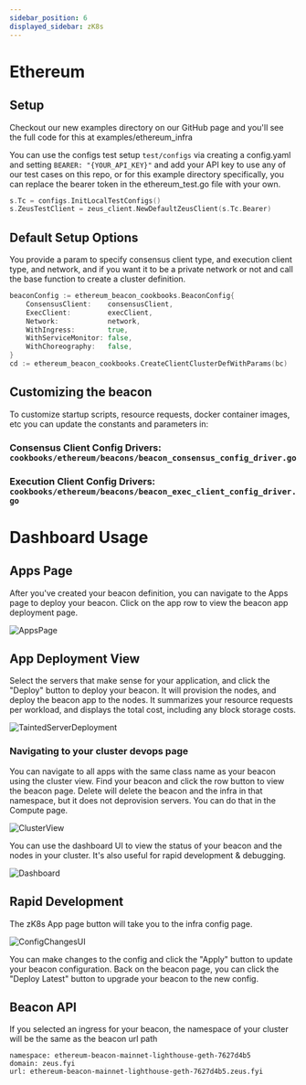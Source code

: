 ```yaml
---
sidebar_position: 6
displayed_sidebar: zK8s
---
```


# Ethereum

## Setup

Checkout our new examples directory on our GitHub page and you'll see the full code for this at examples/ethereum_infra

You can use the configs test setup `test/configs` via creating a config.yaml and setting `BEARER: "{YOUR_API_KEY}"`
and add your API key to use any of our test cases on this repo, or for this example directory specifically,
you can replace the bearer token in the ethereum_test.go file with your own.

```go
s.Tc = configs.InitLocalTestConfigs()
s.ZeusTestClient = zeus_client.NewDefaultZeusClient(s.Tc.Bearer)
```

## Default Setup Options

You provide a param to specify consensus client type, and execution client type, and network, and if
you want it to be a private network or not and call the base function to create a cluster definition.

```go
beaconConfig := ethereum_beacon_cookbooks.BeaconConfig{
    ConsensusClient:    consensusClient,
    ExecClient:         execClient,
    Network:            network,
    WithIngress:        true,
    WithServiceMonitor: false,
    WithChoreography:   false,
}
cd := ethereum_beacon_cookbooks.CreateClientClusterDefWithParams(bc)
```

## Customizing the beacon

To customize startup scripts, resource requests, docker container images, etc you can update the constants and
parameters in:

### Consensus Client Config Drivers: `cookbooks/ethereum/beacons/beacon_consensus_config_driver.go`

### Execution Client Config Drivers: `cookbooks/ethereum/beacons/beacon_exec_client_config_driver.go`

# Dashboard Usage

## Apps Page

After you've created your beacon definition, you can navigate to the Apps page to deploy your beacon. Click on the
app row to view the beacon app deployment page.

![AppsPage](https://github.com/zeus-fyi/zeus/assets/17446735/5d0066d0-9e14-4a1b-989f-35ca9f741fd3)

## App Deployment View

Select the servers that make sense for your application, and click the "Deploy" button to deploy your beacon.
It will provision the nodes, and deploy the beacon app to the nodes. It summarizes your resource requests per
workload, and displays the total cost, including any block storage costs.

![TaintedServerDeployment](https://github.com/zeus-fyi/zeus/assets/17446735/dc968bcf-c124-4df0-908e-bc0358b51ddc)

### Navigating to your cluster devops page

You can navigate to all apps with the same class name as your beacon using the cluster view. Find your beacon and click
the row button to view the beacon page. Delete will delete the beacon and the infra in that namespace,
but it does not deprovision servers. You can do that in the Compute page.

![ClusterView](https://github.com/zeus-fyi/zeus/assets/17446735/569f0daa-04dd-457b-a32f-ed57351d1f7b)

You can use the dashboard UI to view the status of your beacon and the nodes in your cluster. It's also useful for
rapid development & debugging.

![Dashboard](https://github.com/zeus-fyi/zeus/assets/17446735/30869445-89b9-4bd6-bf1f-28c8154fd17f)

## Rapid Development

The zK8s App page button will take you to the infra config page.

![ConfigChangesUI](https://github.com/zeus-fyi/zeus/assets/17446735/69aec498-3679-4e74-ab84-acab0c5fb54f)

You can make changes to the config and click the "Apply" button to update your beacon configuration. Back on the beacon
page, you can click the "Deploy Latest" button to upgrade your beacon to the new config.

## Beacon API

If you selected an ingress for your beacon, the namespace of your cluster will be the same as the beacon url path

    namespace: ethereum-beacon-mainnet-lighthouse-geth-7627d4b5
    domain: zeus.fyi
    url: ethereum-beacon-mainnet-lighthouse-geth-7627d4b5.zeus.fyi